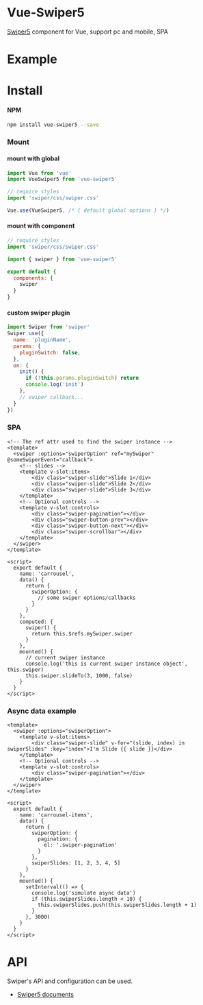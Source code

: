# Vue-Swiper5
[Swiper5](https://swiperjs.com/) component for Vue, support pc and mobile, SPA

# Example

# Install
#### NPM

``` bash
npm install vue-swiper5 --save
```

### Mount

#### mount with global

``` javascript
import Vue from 'vue'
import VueSwiper5 from 'vue-swiper5'

// require styles
import 'swiper/css/swiper.css'

Vue.use(VueSwiper5, /* { default global options } */)
```

#### mount with component

```javascript
// require styles
import 'swiper/css/swiper.css'

import { swiper } from 'vue-swiper5'

export default {
  components: {
    swiper
  }
}
```


#### custom swiper plugin

```javascript
import Swiper from 'swiper'
Swiper.use({
  name: 'pluginName',
  params: {
    pluginSwitch: false,
  },
  on: {
    init() {
      if (!this.params.pluginSwitch) return
      console.log('init')
    },
    // swiper callback...
  }
})
```



### SPA

```vue
<!-- The ref attr used to find the swiper instance -->
<template>
  <swiper :options="swiperOption" ref="mySwiper" @someSwiperEvent="callback">
    <!-- slides -->
    <template v-slot:items>
        <div class="swiper-slide">Slide 1</div>
        <div class="swiper-slide">Slide 2</div>
        <div class="swiper-slide">Slide 3</div>
    </template>
    <!-- Optional controls -->
    <template v-slot:controls>
        <div class="swiper-pagination"></div>
        <div class="swiper-button-prev"></div>
        <div class="swiper-button-next"></div>
        <div class="swiper-scrollbar"></div>
    </template>
  </swiper>
</template>

<script>
  export default {
    name: 'carrousel',
    data() {
      return {
        swiperOption: {
          // some swiper options/callbacks
        }
      }
    },
    computed: {
      swiper() {
        return this.$refs.mySwiper.swiper
      }
    },
    mounted() {
      // current swiper instance
      console.log('this is current swiper instance object', this.swiper)
      this.swiper.slideTo(3, 1000, false)
    }
  }
</script>
```

### Async data example

```vue
<template>
  <swiper :options="swiperOption">
    <template v-slot:items>
        <div class="swiper-slide" v-for="(slide, index) in swiperSlides" :key="index">I'm Slide {{ slide }}</div>
    </template>
    <!-- Optional controls -->
    <template v-slot:controls>
        <div class="swiper-pagination"></div>
    </template>
  </swiper>
</template>

<script>
  export default {
    name: 'carrousel-items',
    data() {
      return {
        swiperOption: {
          pagination: {
            el: '.swiper-pagination'
          }
        },
        swiperSlides: [1, 2, 3, 4, 5]
      }
    },
    mounted() {
      setInterval(() => {
        console.log('simulate async data')
        if (this.swiperSlides.length < 10) {
          this.swiperSlides.push(this.swiperSlides.length + 1)
        }
      }, 3000)
    }
  }
</script>
```

# API
Swiper's API and configuration can be used.
- [Swiper5 documents](https://swiperjs.com/api/)